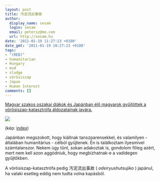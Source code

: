 ```yaml
---
layout: post
title: 汚泥流出事故
author:
  display_name: sesam
  login: sesam
  email: petersz@me.com
  url: http://sesam.hu
date: '2011-01-19 11:27:23 +0100'
date_gmt: '2011-01-19 10:27:23 +0100'
tags:
- "(RED)"
- humanitarian
- Hungary
- mud
- sludge
- vörösiszap
- Japan
- Human Interest
comments: []
---
```


[Magyar szakos oszakai diákok és Japánban élő magyarok gyűjtöttek a vörösiszap-katasztrófa áldozatainak javára.](http://index.hu/kulfold/2011/01/17/szerettem_volna_visszaadni_valamit_a_szeretetukbol)

[![](http://www.sesam.hu.php5-19.dfw1-2.websitetestlink.com/wp-content/uploads/2011/01/osaka-gyujtes.jpg)](http://index.hu/kulfold/2011/01/17/szerettem_volna_visszaadni_valamit_a_szeretetukbol)

(kép: [index](http://index.hu/kulfold/2011/01/17/szerettem_volna_visszaadni_valamit_a_szeretetukbol))

Japánban megszokott, hogy kiállnak tanszparensekkel, és valamilyen - általában humanitárius - célból gyűjtenek. Én is találkoztam ilyesmivel számtalanszor. Nekem úgy tűnt, sokan adakoztak is, gondolom főleg azért, mert nem kell azon aggódniuk, hogy megbízhatnak-e a vadidegen gyűjtőkben.

A vörösiszap-katasztrófa pedig 汚泥流出事故 ( _odeiryushutsujiko_ ) japánul, ha valaki esetleg eddig nem tudta volna kapásból.
